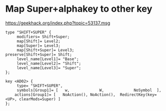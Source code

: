 

# Map Super+alphakey to other key

https://geekhack.org/index.php?topic=53137.msg

```
type "SHIFT+SUPER" {
     modifiers= Shift+Super;
     map[Shift]= Level2;
     map[Super]= Level3;
     map[Shift+Super]= Level3;
preserve[Shift+Super]= Shift;
     level_name[Level1]= "Base";
     level_name[Level2]= "Shift";
     level_name[Level3]= "Super";
};
```


```
key <AD02> {
     type= "SHIFT+SUPER",
     symbols[Group1]= [   w,             W,             NoSymbol  ],
    actions[Group1]= [   NoAction(), NoAction(),  RedirectKey(key=<UP>, clearMods=Super) ]
};
```
